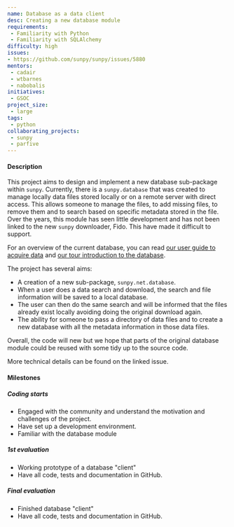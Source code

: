 ```yaml
---
name: Database as a data client
desc: Creating a new database module
requirements:
 - Familiarity with Python
 - Familiarity with SQLAlchemy
difficulty: high
issues:
- https://github.com/sunpy/sunpy/issues/5880
mentors:
 - cadair
 - wtbarnes
 - nabobalis
initiatives:
 - GSOC
project_size:
 - large
tags:
 - python
collaborating_projects:
 - sunpy
 - parfive
---
```


#### Description

This project aims to design and implement a new database sub-package within `sunpy`.
Currently, there is a `sunpy.database` that was created to manage locally data files stored locally or on a remote server with direct access. This allows someone to manage the files, to add missing files, to remove them and to search based on specific metadata stored in the file.
Over the years, this module has seen little development and has not been linked to the new `sunpy` downloader, Fido. This have made it difficult to support.

For an overview of the current database, you can read [our user guide to acquire data](https://docs.sunpy.org/en/stable/guide/acquiring_data/database.html) and [our tour introduction to the database](https://docs.sunpy.org/en/stable/guide/tour.html#database-package).

The project has several aims:
- A creation of a new sub-package, `sunpy.net.database`.
- When a user does a data search and download, the search and file information will be saved to a local database.
- The user can then do the same search and will be informed that the files already exist locally avoiding doing the original download again.
- The ability for someone to pass a directory of data files and to create a new database with all the metadata information in those data files.

Overall, the code will new but we hope that parts of the original database module could be reused with some tidy up to the source code.

More technical details can be found on the linked issue.

#### Milestones

##### Coding starts

* Engaged with the community and understand the motivation and challenges of the project.
* Have set up a development environment.
* Familiar with the database module

##### 1st evaluation

* Working prototype of a database "client"
* Have all code, tests and documentation in GitHub.

##### Final evaluation

* Finished database "client"
* Have all code, tests and documentation in GitHub.
